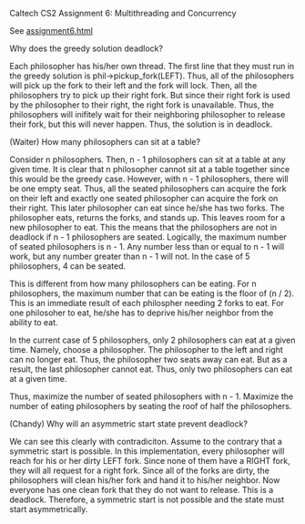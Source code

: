 Caltech CS2 Assignment 6: Multithreading and Concurrency

See [assignment6.html](http://htmlpreview.github.io/?https://github.com/caltechcs2/concurrency/blob/master/assignment6.html)

Why does the greedy solution deadlock?

Each philosopher has his/her own thread. The first line that they must run
in the greedy solution is phil->pickup_fork(LEFT). Thus, all of the 
philosophers will pick up the fork to their left and the fork will lock.
Then, all the philosophers try to pick up their right fork. But since their
right fork is used by the philosopher to their right, the right fork is
unavailable. Thus, the philosophers will inifitely wait for their neighboring
philosopher to release their fork, but this will never happen. Thus, the 
solution is in deadlock.



(Waiter) How many philosophers can sit at a table?

Consider n philosophers. Then, n - 1 philosophers can sit at a table at
any given time. It is clear that n philosopher cannot sit at a table
together since this would be the greedy case. However, with n - 1 
philosophers, there will be one empty seat. Thus, all the seated philosophers
can acquire the fork on their left and exactly one seated philosopher can
acquire the fork on their right. This later philosopher can eat since he/she
has two forks. The philosopher eats, returns the forks, and stands up. This
leaves room for a new philosopher to eat. This the means that the philosophers
are not in deadlock if n - 1 philosophers are seated. Logically, the maximum
number of seated philosophers is n - 1. Any number less than or equal to 
n - 1 will work, but any number greater than n - 1 will not. In the case of
5 philosophers, 4 can be seated.

This is different from how many philosophers can be eating. For n
philosophers, the maximum number that can be eating is the floor of (n / 2).
This is an immediate result of each philospher needing 2 forks to eat. 
For one philosoher to eat, he/she has to deprive his/her neighbor from the
ability to eat. 

In the current case of 5 philosophers, only 2 philosophers can eat at a given
time. Namely, choose a philosopher. The philosopher to the left and right can
no longer eat. Thus, the philosopher two seats away can eat. But as a result,
the last philosopher cannot eat. Thus, only two philosophers can eat at a
given time.

Thus, maximize the number of seated philosophers with n - 1. Maximize the
number of eating philosophers by seating the roof of half the philosophers.



(Chandy) Why will an asymmetric start state prevent deadlock?

We can see this clearly with contradiciton. Assume to the contrary that a
symmetric start is possible. In this implementation, every philosopher will
reach for his or her dirty LEFT fork. Since none of them have a RIGHT fork,
they will all request for a right fork. Since all of the forks are dirty,
the philosophers will clean his/her fork and hand it to his/her neighbor. Now
everyone has one clean fork that they do not want to release. This is a
deadlock. Therefore, a symmetric start is not possible and the state must
start asymmetrically.
